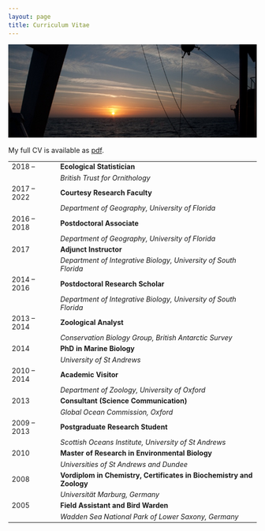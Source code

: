 ```yaml
---
layout: page
title: Curriculum Vitae
---
```


![](/public/images/sunrise760-285.jpg)

My full CV is available as [pdf](http://pboesu.github.io/public/CV-Boersch-Supan-0000-current.pdf).

| | |
| ----------- | ------------- |
| 2018 &ndash; |  **Ecological Statistician** |
|  | *British Trust for Ornithology* |
| 2017 &ndash; 2022|  **Courtesy Research Faculty** |
|  | *Department of Geography, University of Florida* |
| 2016 &ndash; 2018|  **Postdoctoral Associate** |
|  | *Department of Geography, University of Florida* |
| 2017 |  **Adjunct Instructor** |
|  | *Department of Integrative Biology, University of South Florida* |
| 2014 &ndash; 2016 |  **Postdoctoral Research Scholar** |
|  | *Department of Integrative Biology, University of South Florida* |
|2013 &ndash; 2014 &nbsp;| **Zoological Analyst**|
| | *Conservation Biology Group, British Antarctic Survey*|
|2014| **PhD in Marine Biology**|
||*University of St Andrews*
|2010 &ndash; 2014 |**Academic Visitor**|
||*Department of Zoology, University of Oxford*|
|2013 |**Consultant (Science Communication)**|
||*Global Ocean Commission, Oxford*|
|2009 &ndash; 2013| **Postgraduate Research Student**|
||*Scottish Oceans Institute, University of St Andrews*|
|2010|**Master of Research in Environmental Biology**|
||*Universities of St Andrews and Dundee*|
|2008|**Vordiplom in Chemistry, Certificates in Biochemistry and Zoology**|
||*Universit&auml;t Marburg, Germany*|
|2005|**Field Assistant and Bird Warden**|
||*Wadden Sea National Park of Lower Saxony, Germany*|
